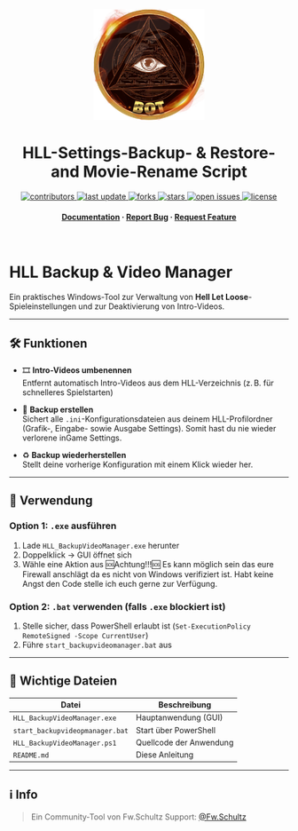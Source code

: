 <div align="center">

  <img src="https://github.com/FwSchultz/assets/blob/main/bots/FwS-Bots/Bot.png" alt="logo" width="200" height="auto" />
  <h1>HLL-Settings-Backup- & Restore- and Movie-Rename Script</h1>
  
<!-- Badges -->
<p>
  <a href="https://github.com/FwSchultz/HLL-Settings-Backup-Restore-Script/graphs/contributors">
    <img src="https://img.shields.io/github/contributors/FwSchultz/HLL-Settings-Backup-Restore-Script" alt="contributors" />
  </a>
  <a href="">
    <img src="https://img.shields.io/github/last-commit/FwSchultz/HLL-Settings-Backup-Restore-Script" alt="last update" />
  </a>
  <a href="https://github.com/FwSchultz/HLL-Settings-Backup-Restore-Script/network/members">
    <img src="https://img.shields.io/github/forks/FwSchultz/HLL-Settings-Backup-Restore-Script" alt="forks" />
  </a>
  <a href="https://github.com/FwSchultz/HLL-Settings-Backup-Restore-Script/stargazers">
    <img src="https://img.shields.io/github/stars/FwSchultz/HLL-Settings-Backup-Restore-Script" alt="stars" />
  </a>
  <a href="https://github.com/FwSchultz/HLL-Settings-Backup-Restore-Script/issues/">
    <img src="https://img.shields.io/github/issues/FwSchultz/HLL-Settings-Backup-Restore-Script" alt="open issues" />
  </a>
  <a href="https://github.com/FwSchultz/HLL-Settings-Backup-Restore-Script/blob/master/LICENSE">
    <img src="https://img.shields.io/github/license/FwSchultz/HLL-Settings-Backup-Restore-Script.svg" alt="license" />
  </a>
</p>
   
<h4>
    <a href="https://github.com/FwSchultz/HLL-Settings-Backup-Restore-Script">Documentation</a>
  <span> · </span>
    <a href="https://github.com/FwSchultz/HLL-Settings-Backup-Restore-Script/issues/">Report Bug</a>
  <span> · </span>
    <a href="https://github.com/FwSchultz/HLL-Settings-Backup-Restore-Script/issues/">Request Feature</a>
  </h4>
</div>

<br />

# HLL Backup & Video Manager

Ein praktisches Windows-Tool zur Verwaltung von **Hell Let Loose**-Spieleinstellungen und zur Deaktivierung von Intro-Videos.

---

## 🛠 Funktionen

- 🎞️ **Intro-Videos umbenennen**  
  Entfernt automatisch Intro-Videos aus dem HLL-Verzeichnis (z. B. für schnelleres Spielstarten)

- 💾 **Backup erstellen**  
  Sichert alle `.ini`-Konfigurationsdateien aus deinem HLL-Profilordner (Grafik-, Eingabe- sowie Ausgabe Settings).
  Somit hast du nie wieder verlorene inGame Settings.

- ♻️ **Backup wiederherstellen**  
  Stellt deine vorherige Konfiguration mit einem Klick wieder her.

---

## 🚀 Verwendung

### Option 1: `.exe` ausführen

1. Lade `HLL_BackupVideoManager.exe` herunter
2. Doppelklick → GUI öffnet sich
3. Wähle eine Aktion aus
🆘Achtung!!!🆘
Es kann möglich sein das eure Firewall anschlägt da es nicht von Windows verifiziert ist.
Habt keine Angst den Code stelle ich euch gerne zur Verfügung.

### Option 2: `.bat` verwenden (falls `.exe` blockiert ist)

1. Stelle sicher, dass PowerShell erlaubt ist
   (`Set-ExecutionPolicy RemoteSigned -Scope CurrentUser`)
2. Führe `start_backupvideomanager.bat` aus

---

## 📂 Wichtige Dateien

| Datei                              | Beschreibung                               |
|------------------------------------|--------------------------------------------|
| `HLL_BackupVideoManager.exe`		 | Hauptanwendung (GUI)                       |
| `start_backupvideopmanager.bat`     | Start über PowerShell                      |
| `HLL_BackupVideoManager.ps1`	   	 | Quellcode der Anwendung                    |
| `README.md`                        | Diese Anleitung                            |

---

## ℹ️ Info

> Ein Community-Tool von Fw.Schultz 
> Support: [@Fw.Schultz](https://discord.com/users/275297833970565121)

